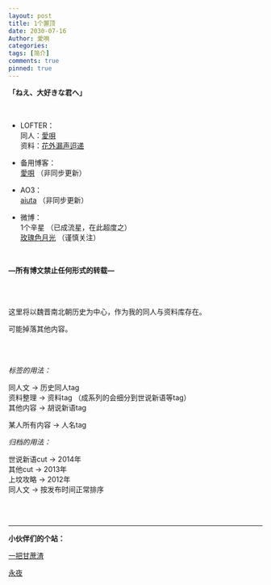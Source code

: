 ```yaml
---
layout: post
title: 1个置顶
date: 2030-07-16
Author: 愛唄
categories: 
tags: [简介]
comments: true
pinned: true
--- 
```


**「ねえ、大好きな君へ」**

<br>

* LOFTER：  
同人：[愛唄](https://aiuta.lofter.com/ "愛唄的LOFTER")  
资料：[花外漏声迢递](http://huawailousheng.lofter.com/  "花外漏声迢递的LOFTER")

* 备用博客：  
[愛唄](http://aiuta.3rin.net/ "愛唄的BLOG") （非同步更新）

* AO3：  
[aiuta](https://archiveofourown.org/users/aiuta "aiuta的AO3") （非同步更新）

* 微博：  
1个辛星 （已成流星，在此超度之）  
[玫瑰色月光](https://weibo.com/u/1961289715 "玫瑰色月光") （谨慎关注）

<br>

**—所有博文禁止任何形式的转载—**

<br>
<br>

这里将以魏晋南北朝历史为中心，作为我的同人与资料库存在。

可能掉落其他内容。

<br>
<br>

*标签的用法：*

同人文 → 历史同人tag  
资料整理 → 资料tag （成系列的会细分到世说新语等tag）  
其他内容 → 胡说新语tag  

某人所有内容 → 人名tag

*归档的用法：*

世说新语cut → 2014年  
其他cut → 2013年  
上坟攻略 → 2012年  
同人文 → 按发布时间正常排序

<br>
<br>

* * *

**小伙伴们的个站：**

[一把甘蔗渣](https://kamadhatu.github.io/sanjingjiuhuang/ "一把甘蔗渣的BLOG")

[永夜](https://knightshen711.github.io/ForeverNight/ "永夜的BLOG")

<br>
<br>
